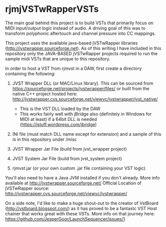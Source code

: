 # rjmjVSTwRapperVSTs

The main goal behind this project is to build VSTs that primarily focus on MIDI input/output logic instead of audio.  A driving goal of this was to transform polyphonic aftertouch and channel pressure into CC mappings.

This project uses the available java-based jVSTwRapper libraries (http://jvstwrapper.sourceforge.net).  As of this writing I have included in this repository only the JAVA-BASED jVSTwRapper projects required to run the sample midi VSTs that are unique to this repository.  


In order to host a VST from rjmvst in a DAW, first create a directory containing the following:

1. JVST Wrapper DLL (or MAC/Linux library).  This can be sourced from https://sourceforge.net/projects/jvstwrapper/files/ or built from the native C++ project hosted here: http://jvstwrapper.cvs.sourceforge.net/viewvc/jvstwrapper/jvst_native/  
   - This is the VST DLL loaded by the DAW
   - This works fairly well with jBridge also (definitely in Windows for MIDI at least) if a 64bit DLL is needed (https://jstuff.wordpress.com/jbridge)
   


2. INI file (must match DLL name except for extension) and a sample of this is in this repository under /misc

3. JVST Wrapper Jar File (build from jvst_wrapper project)

4. JVST System Jar File (build from jvst_system project)

5. rjmvst.jar (or your own custom .jar file containing your VST logic)


You'll also need to have a Java JVM installed if you don't already.   More info available at http://jvstwrapper.sourceforge.net/
Official Location of jVSTwRapper source: http://jvstwrapper.cvs.sourceforge.net/viewvc/jvstwrapper/
  

On a side note, I'd like to make a huge shout-out to the creator of VstBoard (http://vstboard.blogspot.com/) as it has proved to be a fantastc VST Host chainer that works great with these VSTs.  More info on that journey here: https://github.com/JesperGoor/LaunchSequencer/issues/1



